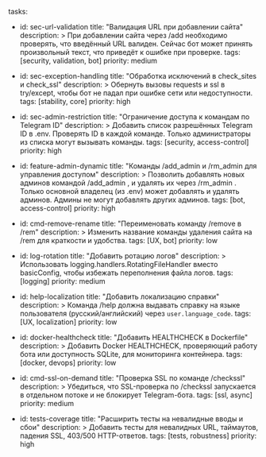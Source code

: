 tasks:
  - id: sec-url-validation
    title: "Валидация URL при добавлении сайта"
    description: >
      При добавлении сайта через /add необходимо проверять, что введённый URL валиден.
      Сейчас бот может принять произвольный текст, что приведёт к ошибке при проверке.
    tags: [security, validation, bot]
    priority: medium

  - id: sec-exception-handling
    title: "Обработка исключений в check_sites и check_ssl"
    description: >
      Обернуть вызовы requests и ssl в try/except, чтобы бот не падал при ошибке сети или недоступности.
    tags: [stability, core]
    priority: high

  - id: sec-admin-restriction
    title: "Ограничение доступа к командам по Telegram ID"
    description: >
      Добавить список разрешённых Telegram ID в .env. Проверять ID в каждой команде. 
      Только администраторы из списка могут вызывать команды.
    tags: [security, access-control]
    priority: high

  - id: feature-admin-dynamic
    title: "Команды /add_admin и /rm_admin для управления доступом"
    description: >
      Позволить добавлять новых админов командой /add_admin <id>, и удалять их через /rm_admin <id>.
      Только основной владелец (из .env) может добавлять и удалять админов. Админы не могут добавлять других админов.
    tags: [bot, access-control]
    priority: high

  - id: cmd-remove-rename
    title: "Переименовать команду /remove в /rem"
    description: >
      Изменить название команды удаления сайта на /rem для краткости и удобства.
    tags: [UX, bot]
    priority: low

  - id: log-rotation
    title: "Добавить ротацию логов"
    description: >
      Использовать logging.handlers.RotatingFileHandler вместо basicConfig, чтобы избежать переполнения файла логов.
    tags: [logging]
    priority: medium

  - id: help-localization
    title: "Добавить локализацию справки"
    description: >
      Команда /help должна выдавать справку на языке пользователя (русский/английский) через `user.language_code`.
    tags: [UX, localization]
    priority: low

  - id: docker-healthcheck
    title: "Добавить HEALTHCHECK в Dockerfile"
    description: >
      Добавить Docker HEALTHCHECK, проверяющий работу бота или доступность SQLite, для мониторинга контейнера.
    tags: [docker, devops]
    priority: low

  - id: cmd-ssl-on-demand
    title: "Проверка SSL по команде /checkssl"
    description: >
      Убедиться, что SSL-проверка по /checkssl запускается в отдельном потоке и не блокирует Telegram-бота.
    tags: [ssl, async]
    priority: medium

  - id: tests-coverage
    title: "Расширить тесты на невалидные вводы и сбои"
    description: >
      Добавить тесты для невалидных URL, таймаутов, падения SSL, 403/500 HTTP-ответов.
    tags: [tests, robustness]
    priority: high
